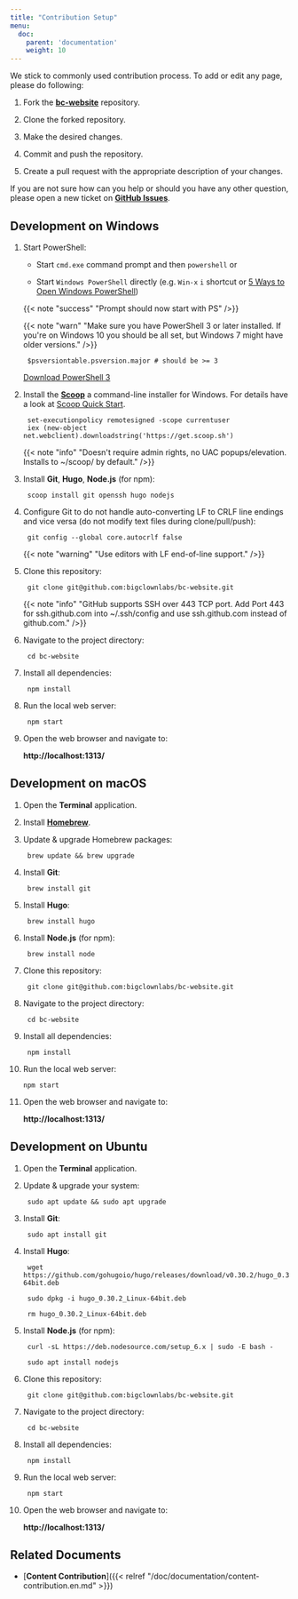 ```yaml
---
title: "Contribution Setup"
menu:
  doc:
    parent: 'documentation'
    weight: 10
---
```


We stick to commonly used contribution process. To add or edit any page, please do following:

1. Fork the [**bc-website**](https://github.com/bigclownlabs/bc-website) repository.

2. Clone the forked repository.

3. Make the desired changes.

4. Commit and push the repository.

5. Create a pull request with the appropriate description of your changes.

If you are not sure how can you help or should you have any other question, please open a new ticket on [**GitHub Issues**](https://github.com/bigclownlabs/bc-website/issues).

## Development on Windows

1. Start PowerShell:

    * Start `cmd.exe` command prompt and then `powershell` or

    * Start `Windows PowerShell` directly (e.g. `Win-x` `i` shortcut or [5 Ways to Open Windows PowerShell](https://www.isunshare.com/windows-10/5-ways-to-open-windows-powershell-in-windows-10.html))

    {{< note "success" "Prompt should now start with PS" />}}

    {{< note "warn" "Make sure you have PowerShell 3 or later installed. If you're on Windows 10 you should be all set, but Windows 7 might have older versions." />}}

        $psversiontable.psversion.major # should be >= 3

    [Download PowerShell 3](https://www.microsoft.com/en-us/download/details.aspx?id=34595)

2. Install the [**Scoop**](http://scoop.sh/) a command-line installer for Windows. For details have a look at [Scoop Quick Start](https://github.com/lukesampson/scoop/wiki/Quick-Start).

        set-executionpolicy remotesigned -scope currentuser
        iex (new-object net.webclient).downloadstring('https://get.scoop.sh')

    {{< note "info" "Doesn't require admin rights, no UAC popups/elevation. Installs to ~/scoop/ by default." />}}

3. Install **Git**, **Hugo**, **Node.js** (for npm):

        scoop install git openssh hugo nodejs

4. Configure Git to do not handle auto-converting LF to CRLF line endings and vice versa (do not modify text files during clone/pull/push):

        git config --global core.autocrlf false

    {{< note "warning" "Use editors with LF end-of-line support." />}}

5. Clone this repository:

        git clone git@github.com:bigclownlabs/bc-website.git

    {{< note "info" "GitHub supports SSH over 443 TCP port. Add Port 443 for ssh.github.com into ~/.ssh/config and use ssh.github.com instead of github.com." />}}

6. Navigate to the project directory:

        cd bc-website

7. Install all dependencies:

        npm install

8. Run the local web server:

        npm start

9. Open the web browser and navigate to:

    **http://localhost:1313/**

## Development on macOS

1. Open the **Terminal** application.

2. Install [**Homebrew**](https://brew.sh/).

3. Update & upgrade Homebrew packages:

        brew update && brew upgrade

4. Install **Git**:

        brew install git

5. Install **Hugo**:

        brew install hugo

6. Install **Node.js** (for npm):

        brew install node

7. Clone this repository:

        git clone git@github.com:bigclownlabs/bc-website.git

8. Navigate to the project directory:

        cd bc-website

9. Install all dependencies:

        npm install

10. Run the local web server:

        npm start

11. Open the web browser and navigate to:

    **http://localhost:1313/**

## Development on Ubuntu

1. Open the **Terminal** application.

2. Update & upgrade your system:

        sudo apt update && sudo apt upgrade

3. Install **Git**:

        sudo apt install git

4. Install **Hugo**:

        wget https://github.com/gohugoio/hugo/releases/download/v0.30.2/hugo_0.30.2_Linux-64bit.deb

        sudo dpkg -i hugo_0.30.2_Linux-64bit.deb

        rm hugo_0.30.2_Linux-64bit.deb

5. Install **Node.js** (for npm):

        curl -sL https://deb.nodesource.com/setup_6.x | sudo -E bash -

        sudo apt install nodejs

6. Clone this repository:

        git clone git@github.com:bigclownlabs/bc-website.git

7. Navigate to the project directory:

        cd bc-website

8. Install all dependencies:

        npm install

9. Run the local web server:

        npm start

10. Open the web browser and navigate to:

    **http://localhost:1313/**

## Related Documents

* [**Content Contribution**]({{< relref "/doc/documentation/content-contribution.en.md" >}})
